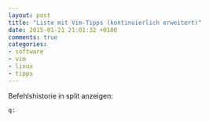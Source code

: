 ```yaml
---
layout: post
title: "Liste mit Vim-Tipps (kontinuierlich erweitert)"
date: 2015-01-21 21:01:32 +0100
comments: true
categories: 
- software
- vim
- linux
- tipps
---
```


Befehlshistorie in split anzeigen:
```
q:
```
